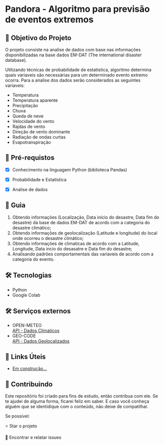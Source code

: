 <h1>Pandora - Algoritmo para previsão de eventos extremos</h1>

<h2>🎯 Objetivo do Projeto</h2>
<p>
  O projeto consiste na analise de dados com base nas informações disponibilizadas na base dados EM-DAT (The international disaster database).
</p>

<p>
  Utilizando técnicas de probabilidade de estatistica, algoritmo determina quais variaveis são necessárias para um determinado evento extremo ocorra.
  Para a analise dos dados serão considerados as seguintes variaveis:
</p>
<ul>
  <li> Temperatura </li>
  <li> Temperatura aparente </li>
  <li> Precipitação </li>
  <li> Chuva </li>
  <li> Queda de neve </li>
  <li> Velocidade do vento </li>
  <li> Rajdas de vento </li>
  <li> Direção de vento dominante </li>
  <li> Radiação de ondas curtas </li>
  <li> Evapotranspiração </li>
</ul>

<h2>
🛑 Pré-requistos
</h2>

- [x] Conhecimento na linguagem Python (biblioteca Pandas)

- [x] Probabilidade e Estatistica

- [x] Analise de dados

<h2> 🚦 Guia </h2>

<ol>
    <li> Obtendo informações (Localização, Data inicio do desastre, Data fim do desastre) da base de dados EM-DAT de acordo com a categoria do desastre climático; </li>
    <li> Obtendo informações de geolocalização (Latitude e longitude) do local onde ocorreu o desastre climático; </li>
    <li> Obtendo informações de climaticas de acordo com a Latitude, Longitude, Data incio do desasatre e Data fim do desastre; </li>
    <li> Analisando padrões comportamentais das variaveis de acordo com a categoria do evento. </li>
</ol>

<h2>🛠 Tecnologias</h2>

<ul>
    <li> Python </li>
    <li> Google Colab </li>
</ul>

<h2>🛠 Serviços externos</h2>

<ul>
    <li> OPEN-METEO </li><a href="https://archive-api.open-meteo.com/v1/archive">API - Dados Climaticos</a></li>
    <li> GEO-CODE </li><a href="https://geocode.maps.co/search">API - Dados Geolocalizados</a></li>
</ul>

<h2>🔗 Links Úteis</h2>
<ul>
    <li><a href="#">Em construção...</a></li>
</ul>


<h2> 🤝 Contribuindo </h2>

Este repositório foi criado para fins de estudo, então contribua com ele. Se te ajudei de alguma forma, ficarei feliz em
saber. E caso você conheça alguém que se identidique com o conteúdo, não deixe de compatilhar.

Se possível:

⭐️ Star o projeto

🐛 Encontrar e relatar issues

